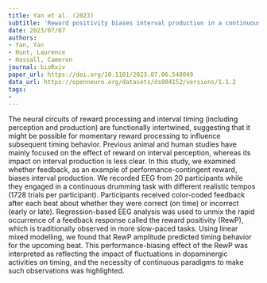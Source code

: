 ```yaml
---
title: Yan et al. (2023)
subtitle: 'Reward positivity biases interval production in a continuous timing task'
date: 2023/07/07
authors:
- Yan, Yan
- Hunt, Laurence
- Hassall, Cameron
journal: bioRxiv
paper_url: https://doi.org/10.1101/2023.07.06.548049
data_url: https://openneuro.org/datasets/ds004152/versions/1.1.2
tags:
-
---
```


The neural circuits of reward processing and interval timing (including perception and production) are functionally intertwined, suggesting that it might be possible for momentary reward processing to influence subsequent timing behavior. Previous animal and human studies have mainly focused on the effect of reward on interval perception, whereas its impact on interval production is less clear. In this study, we examined whether feedback, as an example of performance-contingent reward, biases interval production. We recorded EEG from 20 participants while they engaged in a continuous drumming task with different realistic tempos (1728 trials per participant). Participants received color-coded feedback after each beat about whether they were correct (on time) or incorrect (early or late). Regression-based EEG analysis was used to unmix the rapid occurrence of a feedback response called the reward positivity (RewP), which is traditionally observed in more slow-paced tasks. Using linear mixed modelling, we found that RewP amplitude predicted timing behavior for the upcoming beat. This performance-biasing effect of the RewP was interpreted as reflecting the impact of fluctuations in dopaminergic activities on timing, and the necessity of continuous paradigms to make such observations was highlighted.
